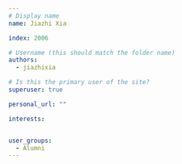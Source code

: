 ```yaml
---
# Display name
name: Jiazhi Xia

index: 2006

# Username (this should match the folder name)
authors:
  - jiazhixia

# Is this the primary user of the site?
superuser: true

personal_url: ""

interests:


user_groups:
  - Alumni
---
```

